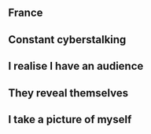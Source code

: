 ## France 

## Constant cyberstalking

## I realise I have an audience

## They reveal themselves

## I take a picture of myself 